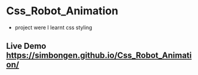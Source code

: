 # Css_Robot_Animation
 - project were I learnt css styling
## Live Demo https://simbongen.github.io/Css_Robot_Animation/
